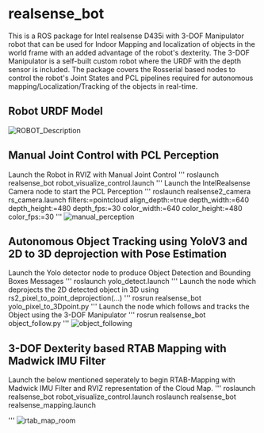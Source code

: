 # realsense_bot
This is a ROS package for Intel realsense D435i with 3-DOF Manipulator robot that can be used for Indoor Mapping and localization of objects in the world frame with an added advantage of the robot's dexterity. The 3-DOF Manipulator is a self-built custom robot where the URDF with the depth sensor is included. The package covers the Rosserial based nodes to control the robot's Joint States and PCL pipelines required for autonomous mapping/Localization/Tracking of the objects in real-time. <br/>

## Robot URDF Model
![ROBOT_Description](https://user-images.githubusercontent.com/24454678/138001080-06d19e65-3412-4b5f-99dd-e5860527b5dc.png)

## Manual Joint Control with PCL Perception
Launch the Robot in RVIZ with Manual Joint Control
'''
roslaunch realsense_bot robot_visualize_control.launch
'''
Launch the IntelRealsense Camera node to start the PCL Perception
'''
roslaunch realsense2_camera rs_camera.launch filters:=pointcloud align_depth:=true depth_width:=640 depth_height:=480 depth_fps:=30 color_width:=640 color_height:=480 color_fps:=30
'''
![manual_perception](https://user-images.githubusercontent.com/24454678/138002158-53b967c4-bc66-44af-9593-714cdea28551.gif)

## Autonomous Object Tracking using YoloV3 and 2D to 3D deprojection with Pose Estimation 
Launch the Yolo detector node to produce Object Detection and Bounding Boxes Messages
'''
roslaunch yolo_detect.launch
'''
Launch the node which deprojects the 2D detected object in 3D using rs2_pixel_to_point_deprojection(...)
'''
rosrun realsense_bot yolo_pixel_to_3Dpoint.py
'''
Launch the node which follows and tracks the Object using the 3-DOF Manipulator
'''
rosrun realsense_bot object_follow.py
'''
![object_following](https://user-images.githubusercontent.com/24454678/138001224-60c70811-e5c0-4361-8236-de49b074e4ec.gif)
## 3-DOF Dexterity based RTAB Mapping with Madwick IMU Filter
Launch the below mentioned seperately to begin RTAB-Mapping with Madwick IMU Filter and RVIZ representation of the Cloud Map.
'''
roslaunch realsense_bot robot_visualize_control.launch
roslaunch realsense_bot realsense_mapping.launch

'''
![rtab_map_room](https://user-images.githubusercontent.com/24454678/138001579-007b174b-27c4-4620-b38a-7e0a500d18b2.gif)
